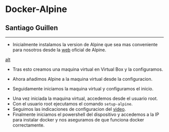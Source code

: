 # Docker-Alpine
## Santiago Guillen
***
- Inicialmente instalamos la version de Alpine que sea mas conveniente para nosotros desde la [web](https://alpinelinux.org/downloads/ "Instalar Alpine") oficial de Alpine.

[alt](https://github.com/santygn/Docker-Alpine/blob/1fdd1dd3a3ca4a40647e0b2e750b5309ba9b78e6/img3/1.png)

- Tras esto creamos una maquina virtual en Virtual Box y la configuramos.

[](https://github.com/santygn/Docker-Alpine/blob/1fdd1dd3a3ca4a40647e0b2e750b5309ba9b78e6/img3/2.png)

- Ahora añadimos Alpine a la maquina virtual desde la configuracion.

[](https://github.com/santygn/Docker-Alpine/blob/1fdd1dd3a3ca4a40647e0b2e750b5309ba9b78e6/img3/3.png)

- Seguidamente iniciamos la maquina virtual y configuramos el inicio.

[](https://github.com/santygn/Docker-Alpine/blob/1fdd1dd3a3ca4a40647e0b2e750b5309ba9b78e6/img3/4.png)

- Una vez iniciada la maquina virtual, accedemos desde el usuario root.
- Con el usuario root ejecutamos el comando `setup-alpine`.
- Seguimos las indicaciones de configuracion del [video](https://www.youtube.com/watch?v=E7zJTzf0pWA "Video").
- Finalmente iniciamos el powershell del dispositivo y accedemos a la IP para instalar docker y nos aseguramos de que funciona docker correctamente.

[](https://github.com/santygn/Docker-Alpine/blob/1fdd1dd3a3ca4a40647e0b2e750b5309ba9b78e6/img3/6.png)

